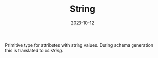 ﻿---
title: String
toc: false
type: specs
date: "2023-10-12"
draft: false
specification: VEC
version: 2.1.0
documentType: "Recommendation"
elementType: Class
classes:
  - String
menu_name: vec-2.1.0
---
<p> Primitive type for attributes with string values. During schema generation this is translated to <i>xs:string.</i>      </p>